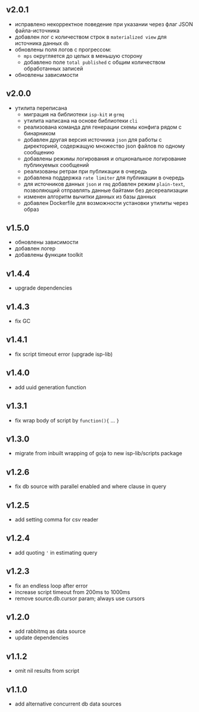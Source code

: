 ## v2.0.1
* исправлено некорректное поведение при указании через флаг JSON файла-источника
* добавлен лог с количеством строк в `materialized view` для источника данных `db`
* обновлены поля логов с прогрессом:
  * `mps` округляется до целых в меньшую сторону
  * добавлено поле `total published` с общим количеством обработанных записей
* обновлены зависимости
## v2.0.0
* утилита переписана
  * миграция на библиотеки `isp-kit` и `grmq`
  * утилита написана на основе библиотеки `cli`
  * реализована команда для генерации схемы конфига рядом с бинарником
  * добавлен другая версия источника `json` для работы с директорией, содержащую множество json файлов по одному сообщению
  * добавлены режимы логирования и опциональное логирование публикуемых сообщений
  * реализованы ретраи при публикации в очередь 
  * добавлена поддержка `rate limiter` для публикации в очередь  
  * для источников данных `json` и `rmq` добавлен режим `plain-text`, позволяющий отправлять данные байтами без десереализации
  * изменен алгоритм вычитки данных из базы данных
  * добавлен Dockerfile для возможности установки утилиты через образ
## v1.5.0
* обновлены зависимости
* добавлен логер
* добавлены функции toolkit
## v1.4.4
* upgrade dependencies
## v1.4.3
* fix GC
## v1.4.1
* fix script timeout error (upgrade isp-lib)
## v1.4.0
* add uuid generation function
## v1.3.1
* fix wrap body of script by `function(){` ... `}`
## v1.3.0
* migrate from inbuilt wrapping of goja to new isp-lib/scripts package
## v1.2.6
* fix db source with parallel enabled and where clause in query
## v1.2.5
* add setting comma for csv reader
## v1.2.4
* add quoting `'` in estimating query
## v1.2.3
* fix an endless loop after error
* increase script timeout from 200ms to 1000ms
* remove source.db.cursor param; always use cursors
## v1.2.0
* add rabbitmq as data source
* update dependencies
## v1.1.2
* omit nil results from script
## v1.1.0
* add alternative concurrent db data sources
